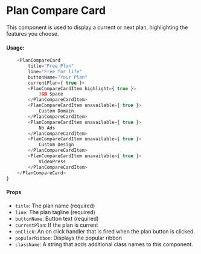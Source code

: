# Plan Compare Card

This component is used to display a current or next plan, highlighting the features you choose.

#### Usage:

```javascript
	<PlanCompareCard
		title="Free Plan"
		line="Free for life"
		buttonName="Your Plan"
		currentPlan={ true }>
		<PlanCompareCardItem highlight={ true }>
			3GB Space
		</PlanCompareCardItem>
		<PlanCompareCardItem unavailable={ true }>
			Custom Domain
		</PlanCompareCardItem>
		<PlanCompareCardItem unavailable={ true }>
			No Ads
		</PlanCompareCardItem>
		<PlanCompareCardItem unavailable={ true }>
			Custom Design
		</PlanCompareCardItem>
		<PlanCompareCardItem unavailable={ true }>
			VideoPress
		</PlanCompareCardItem>
	</PlanCompareCard>
}
```

#### Props

- `title`: The plan name (required)
- `line`: The plan tagline (required)
- `buttonName`: Button text (required)
- `currentPlan`: If the plan is current
- `onClick`: An on click handler that is fired when the plan button is clicked.
- `popularRibbon`: Displays the popular ribbon
- `className`: A string that adds additional class names to this component.

